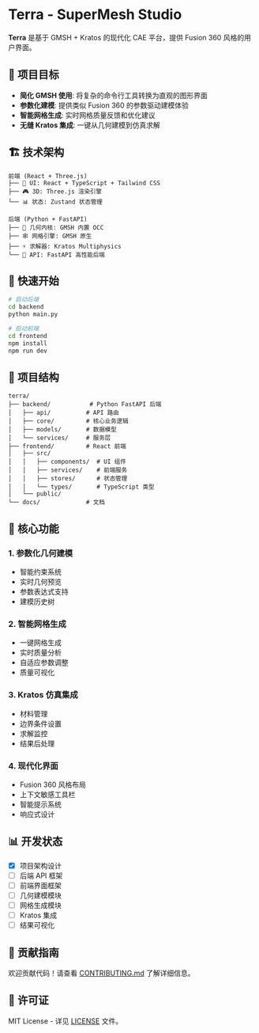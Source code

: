 # Terra - SuperMesh Studio

**Terra** 是基于 GMSH + Kratos 的现代化 CAE 平台，提供 Fusion 360 风格的用户界面。

## 🎯 项目目标

- **简化 GMSH 使用**: 将复杂的命令行工具转换为直观的图形界面
- **参数化建模**: 提供类似 Fusion 360 的参数驱动建模体验
- **智能网格生成**: 实时网格质量反馈和优化建议
- **无缝 Kratos 集成**: 一键从几何建模到仿真求解

## 🏗️ 技术架构

```
前端 (React + Three.js)
├── 🎨 UI: React + TypeScript + Tailwind CSS
├── 🎮 3D: Three.js 渲染引擎
└── 📊 状态: Zustand 状态管理

后端 (Python + FastAPI)  
├── 🔷 几何内核: GMSH 内置 OCC
├── 🕸️ 网格引擎: GMSH 原生
├── ⚡ 求解器: Kratos Multiphysics
└── 🚀 API: FastAPI 高性能后端
```

## 🚀 快速开始

```bash
# 启动后端
cd backend
python main.py

# 启动前端
cd frontend  
npm install
npm run dev
```

## 📁 项目结构

```
terra/
├── backend/           # Python FastAPI 后端
│   ├── api/          # API 路由
│   ├── core/         # 核心业务逻辑
│   ├── models/       # 数据模型
│   └── services/     # 服务层
├── frontend/         # React 前端
│   ├── src/
│   │   ├── components/  # UI 组件
│   │   ├── services/    # 前端服务
│   │   ├── stores/      # 状态管理
│   │   └── types/       # TypeScript 类型
│   └── public/
└── docs/             # 文档
```

## 🎨 核心功能

### 1. 参数化几何建模
- 智能约束系统
- 实时几何预览
- 参数表达式支持
- 建模历史树

### 2. 智能网格生成
- 一键网格生成
- 实时质量分析
- 自适应参数调整
- 质量可视化

### 3. Kratos 仿真集成
- 材料管理
- 边界条件设置
- 求解监控
- 结果后处理

### 4. 现代化界面
- Fusion 360 风格布局
- 上下文敏感工具栏
- 智能提示系统
- 响应式设计

## 📊 开发状态

- [x] 项目架构设计
- [ ] 后端 API 框架
- [ ] 前端界面框架
- [ ] 几何建模模块
- [ ] 网格生成模块
- [ ] Kratos 集成
- [ ] 结果可视化

## 🤝 贡献指南

欢迎贡献代码！请查看 [CONTRIBUTING.md](CONTRIBUTING.md) 了解详细信息。

## 📄 许可证

MIT License - 详见 [LICENSE](LICENSE) 文件。